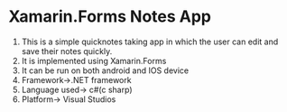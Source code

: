 
# Xamarin.Forms Notes App

1. This is a simple quicknotes taking app in which the user can edit and save their notes quickly.
2. It is implemented using Xamarin.Forms
3. It can be run on both android and IOS device
4. Framework->.NET framework
5. Language used-> c#(c sharp)
6. Platform-> Visual Studios
